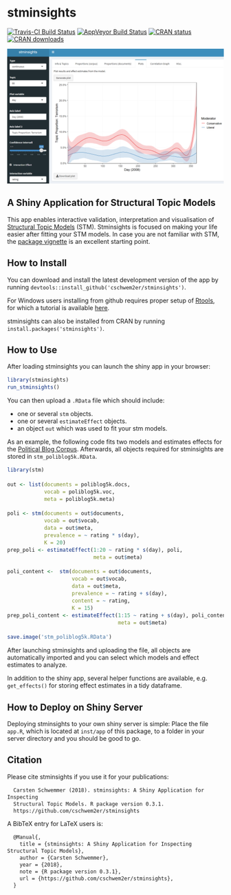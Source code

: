
<!-- README.md is generated from README.Rmd. Please edit that file -->

# stminsights

[![Travis-CI Build
Status](https://travis-ci.org/cschwem2er/stminsights.svg?branch=master)](https://travis-ci.org/cschwem2er/stminsights)
[![AppVeyor Build
Status](https://ci.appveyor.com/api/projects/status/github/cschwem2er/stminsights?branch=master&svg=true)](https://ci.appveyor.com/project/cschwem2er/stminsights)
[![CRAN
status](https://www.r-pkg.org/badges/version/stminsights)](https://cran.r-project.org/package=stminsights)
[![CRAN
downloads](https://cranlogs.r-pkg.org/badges/grand-total/stminsights)](https://cran.rstudio.com/web/packages/stminsights/index.html)

<img src="man/figures/logo.png" width="800">

## A Shiny Application for Structural Topic Models

This app enables interactive validation, interpretation and
visualisation of [Structural Topic
Models](http://structuraltopicmodel.com) (STM). Stminsights is focused
on making your life easier after fitting your STM models. In case you
are not familiar with STM, the [package
vignette](https://cran.r-project.org/web/packages/stm/vignettes/stmVignette.pdf)
is an excellent starting point.

## How to Install

You can download and install the latest development version of the app
by running `devtools::install_github('cschwem2er/stminsights')`.

For Windows users installing from github requires proper setup of
[Rtools](https://cran.r-project.org/bin/windows/Rtools/), for which a
tutorial is available
[here](https://github.com/stan-dev/rstan/wiki/Install-Rtools-for-Windows).

stminsights can also be installed from CRAN by running
`install.packages('stminsights')`.

## How to Use

After loading stminsights you can launch the shiny app in your browser:

``` r
library(stminsights)
run_stminsights()
```

You can then upload a `.RData` file which should include:

  - one or several `stm` objects.
  - one or several `estimateEffect` objects.
  - an object `out` which was used to fit your stm models.

As an example, the following code fits two models and estimates effects
for the [Political Blog
Corpus](http://www.sailing.cs.cmu.edu/main/?page_id=710). Afterwards,
all objects required for stminsights are stored in
`stm_poliblog5k.RData`.

``` r
library(stm)

out <- list(documents = poliblog5k.docs,
            vocab = poliblog5k.voc,
            meta = poliblog5k.meta)

poli <- stm(documents = out$documents, 
            vocab = out$vocab,
            data = out$meta, 
            prevalence = ~ rating * s(day),
            K = 20)
prep_poli <- estimateEffect(1:20 ~ rating * s(day), poli,
                            meta = out$meta)

poli_content <-  stm(documents = out$documents, 
                     vocab = out$vocab,
                     data = out$meta, 
                     prevalence = ~ rating + s(day),
                     content = ~ rating,
                     K = 15)  
prep_poli_content <- estimateEffect(1:15 ~ rating + s(day), poli_content,
                                    meta = out$meta)

save.image('stm_poliblog5k.RData')
```

After launching stminsights and uploading the file, all objects are
automatically imported and you can select which models and effect
estimates to analyze.

In addition to the shiny app, several helper functions are available,
e.g. `get_effects()` for storing effect estimates in a tidy dataframe.

## How to Deploy on Shiny Server

Deploying stminsights to your own shiny server is simple: Place the file
`app.R`, which is located at `inst/app` of this package, to a folder in
your server directory and you should be good to go.

## Citation

Please cite stminsights if you use it for your
publications:

``` 
  Carsten Schwemmer (2018). stminsights: A Shiny Application for Inspecting
  Structural Topic Models. R package version 0.3.1.
  https://github.com/cschwem2er/stminsights
```

A BibTeX entry for LaTeX users is:

``` 
  @Manual{,
    title = {stminsights: A Shiny Application for Inspecting Structural Topic Models},
    author = {Carsten Schwemmer},
    year = {2018},
    note = {R package version 0.3.1},
    url = {https://github.com/cschwem2er/stminsights},
  }
```
